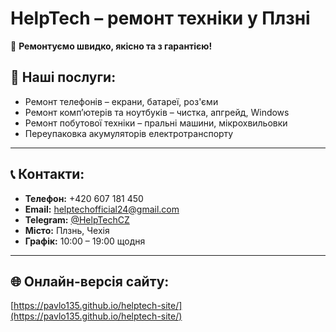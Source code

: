 # HelpTech – ремонт техніки у Плзні

🔧 **Ремонтуємо швидко, якісно та з гарантією!**

## 📱 Наші послуги:

- Ремонт телефонів – екрани, батареї, роз'єми
- Ремонт комп’ютерів та ноутбуків – чистка, апгрейд, Windows
- Ремонт побутової техніки – пральні машини, мікрохвильовки
- Переупаковка акумуляторів електротранспорту

---

## 📞 Контакти:

- **Телефон:** +420 607 181 450  
- **Email:** helptechofficial24@gmail.com  
- **Telegram:** [@HelpTechCZ](https://t.me/HelpTechCZ)  
- **Місто:** Плзнь, Чехія  
- **Графік:** 10:00 – 19:00 щодня

---

## 🌐 Онлайн-версія сайту:
[https://pavlo135.github.io/helptech-site/](https://pavlo135.github.io/helptech-site/)
